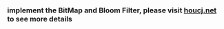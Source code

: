### implement the BitMap and Bloom Filter, please visit [houcj.net](www.houcj.net/blog/2014/10/05/bitmap-bloom-filter/) to see more details 
